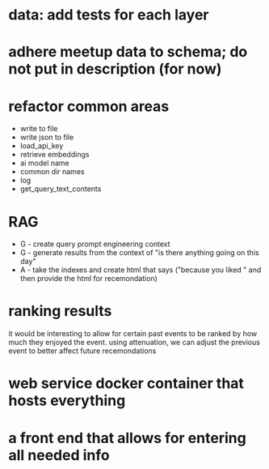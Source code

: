 # data: add tests for each layer

# adhere meetup data to schema; do not put in description (for now)

# refactor common areas
* write to file
* write json to file
* load_api_key
* retrieve embeddings
* ai model name
* common dir names
* log
* get_query_text_contents

# RAG
* G - create query prompt engineering context
* G - generate results from the context of "is there anything going on this day"
* A - take the indexes and create html that says ("because you liked <recomendation query>" and then provide the html for recemondation)

# ranking results
it would be interesting to allow for certain past events to be ranked by how much they enjoyed the event. using attenuation, we can adjust the previous event to better affect future recemondations 

# web service docker container that hosts everything

# a front end that allows for entering all needed info
